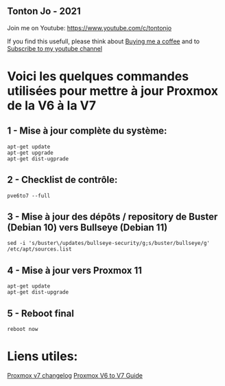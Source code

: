 ## Tonton Jo - 2021
Join me on Youtube: https://www.youtube.com/c/tontonjo

If you find this usefull, please think about [Buying me a coffee](https://www.buymeacoffee.com/tontonjo)
and to [Subscribe to my youtube channel](http://youtube.com/channel/UCnED3K6K5FDUp-x_8rwpsZw?sub_confirmation=1)

# Voici les quelques commandes utilisées pour mettre à jour Proxmox de la V6 à la V7

## 1 - Mise à jour complète du système:  
```shell
apt-get update
apt-get upgrade
apt-get dist-ugprade
```  
## 2 - Checklist de contrôle:  
```shell
pve6to7 --full
```  
## 3 - Mise à jour des dépôts / repository de Buster (Debian 10) vers Bullseye (Debian 11)  
```shell
sed -i 's/buster\/updates/bullseye-security/g;s/buster/bullseye/g' /etc/apt/sources.list
```  
## 4 - Mise à jour vers Proxmox 11  
```shell
apt-get update
apt-get dist-upgrade
```  
## 5 - Reboot final  
```shell
reboot now
```

# Liens utiles:
[Proxmox v7 changelog](https://pve.proxmox.com/wiki/Roadmap#Proxmox_VE_7.0)
[Proxmox V6 to V7 Guide](https://pve.proxmox.com/wiki/Upgrade_from_6.x_to_7.0)
